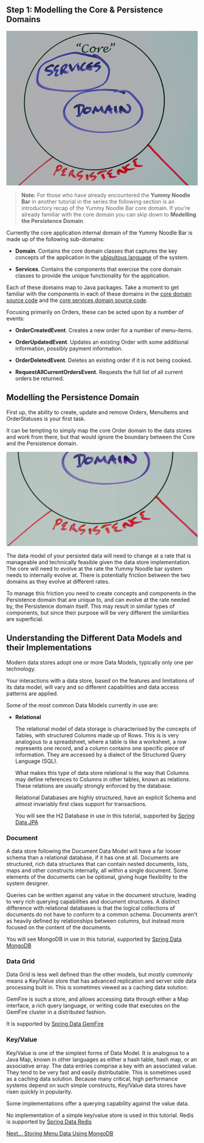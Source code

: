 ## Step 1: Modelling the Core & Persistence Domains

![Introducing the Persistence Integration Domain](images/life-preserver-zoom-in-core.png)

> **Note:** For those who have already encountered the **Yummy Noodle Bar** in another tutorial in the series the following section is an introductory recap of the Yummy Noodle Bar core domain. If you're already familiar with the core domain you can skip down to **Modelling the Persistence Domain**.

Currently the core application internal domain of the Yummy Noodle Bar is made up of the following sub-domains:

* **Domain**. Contains the core domain classes that captures the key concepts of the application in the [ubiquitous language](http://martinfowler.com/bliki/UbiquitousLanguage.html) of the system.

* **Services**. Contains the components that exercise the core domain classes to provide the unique functionality for the application.

Each of these domains map to Java packages. Take a moment to get familiar with the components in each of these domains in the [core domain source code](https://github.com/spring-guides/tut-data/tree/master/initial/src/main/java/com/yummynoodlebar/core/domain) and the [core services domain source code](https://github.com/spring-guides/tut-data/tree/master/initial/src/main/java/com/yummynoodlebar/core/services).

Focusing primarily on Orders, these can be acted upon by a number of events:

* **OrderCreatedEvent**. Creates a new order for a number of menu-items.

* **OrderUpdatedEvent**. Updates an existing Order with some additional information, possibly payment information.

* **OrderDeletedEvent**. Deletes an existing order if it is not being cooked.

* **RequestAllCurrentOrdersEvent**. Requests the full list of all current orders be returned.

## Modelling the Persistence Domain

First up, the ability to create, update and remove Orders, MenuItems and OrderStatuses is your first task.

It can be tempting to simply map the core Order domain to the data stores and work from there, but that would ignore the boundary between the Core and the Persistence domain.

![The Boundary between Core and Persistence](images/life-preserver-zoom-in-on-boundary.png)

The data model of your persisted data will need to change at a rate that is manageable and technically feasible given the data store implementation. The core will need to evolve at the rate the Yummy Noodle bar system needs to internally evolve at. There is potentially friction between the two domains as they evolve at different rates.

To manage this friction you need to create concepts and components in the Persistence domain that are unique to, and can evolve at the rate needed by, the Persistence domain itself. This may result in similar types of components, but since their purpose will be very different the similarities are superficial.

## Understanding the Different Data Models and their Implementations

Modern data stores adopt one or more Data Models, typically only one per technology. 

Your interactions with a data store, based on the features and limitations of its data model, will vary and so different capabilities and data access patterns are applied.

Some of the most common Data Models currently in use are:

* **Relational**

	The relational model of data storage is characterised by the concepts of Tables, with structured Columns made up of Rows.  This is is very analogous to a spreadsheet, where a table is like a worksheet, a row represents one record, and a column contains one specific piece of information. They are accessed by a dialect of the Structured Query Language (SQL). 

	What makes this type of data store relational is the way that Columns may define references to Columns in other tables, known as relations. These relations are usually strongly enforced by the database.

	Relational Databases are highly structured, have an explicit Schema and almost invariably first class support for transactions.

	You will see the H2 Database in use in this tutorial, supported by [Spring Data JPA](http://projects.spring.io/spring-data-jpa/)
    
### Document

A data store following the Document Data Model will have a far looser schema than a relational database, if it has one at all. Documents are structured, rich data structures that can contain nested documents, lists, maps and other constructs internally, all within a single document. Some elements of the documents can be optional, giving huge flexibility to the system designer.

Queries can be written against any value in the document structure, leading to very rich querying capabilities and document structures.  A distinct difference with relational databases is that the logical collections of documents do not have to conform to a common schema. Documents aren't as heavily defined by relationships between columns, but instead more focused on the content of the documents.

You will see MongoDB in use in this tutorial, supported by [Spring Data MongoDB](http://www.springsource.org/spring-data/mongodb)

### Data Grid

Data Grid is less well defined than the other models, but mostly commonly means a Key/Value store that has advanced replication and server side data processing built in. This is sometimes viewed as a caching data solution.

GemFire is such a store, and allows accessing data through either a Map interface, a rich query language, or writing code that executes on the GemFire cluster in a distributed fashion.

It is supported by [Spring Data GemFire](http://www.springsource.org/spring-gemfire)

### Key/Value

Key/Value is one of the simplest forms of Data Model.  It is analogous to a Java Map, known in other languages as either a hash table, hash map, or an associative array. The data entries comprise a key with an associated value. They tend to be very fast and easily distributable. This is sometimes used as a caching data solution. Because many critical, high performance systems depend on such simple constructs, Key/Value data stores have risen quickly in popularity.

Some implementations offer a querying capability against the value data.

No implementation of a simple key/value store is used in this tutorial. Redis is supported by [Spring Data Redis](http://www.springsource.org/spring-data/redis)

[Next… Storing Menu Data Using MongoDB](../2/)





